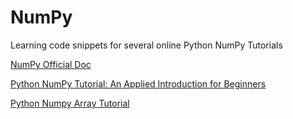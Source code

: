 # NumPy
Learning code snippets for several online Python NumPy Tutorials

[NumPy Official Doc](https://numpy.org/devdocs/user/quickstart.html)

[Python NumPy Tutorial: An Applied Introduction for Beginners](https://www.learndatasci.com/tutorials/applied-introduction-to-numpy-python-tutorial/)

[Python Numpy Array Tutorial](https://www.datacamp.com/tutorial/python-numpy-tutorial)
